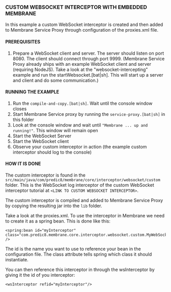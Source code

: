 ### CUSTOM WEBSOCKET INTERCEPTOR WITH EMBEDDED MEMBRANE

In this example a custom WebSocket interceptor is created and then added to Membrane Service Proxy through configuration
of the proxies.xml file.


#### PREREQUISITES

1. Prepare a WebSocket client and server. The server should listen on port 8080. The client should connect through port 9999.
   (Membrane Service Proxy already ships with an example WebSocket client and server (requiring NodeJS). Take a look at
   the "websocket-intercepting" example and run the startWebsocket.[bat|sh]. This will start up a server and client and
   do some communication.)

   
#### RUNNING THE EXAMPLE

1. Run the `compile-and-copy.[bat|sh]`. Wait until the console window closes
2. Start Membrane Service proxy by running the `service-proxy.[bat|sh]` in this folder
3. Look at the console window and wait until `"Membrane ... up and running!"`. This window will remain open
4. Start the WebSocket Server
5. Start the WebSocket client
6. Observe your custom interceptor in action (the example custom interceptor should log to the console)


#### HOW IT IS DONE

The custom interceptor is found in the  `src/main/java/com/predic8/membrane/core/interceptor/websocket/custom` folder. This
is the WebSocket log interceptor of the custom WebSocket interceptor tutorial at `<LINK TO CUSTOM WEBSOCKET INTERCEPTOR>`.

The custom interceptor is compiled and added to Membrane Service Proxy by copying the resulting jar into the `lib` folder.

Take a look at the proxies.xml. To use the interceptor in Membrane we need to create it as a spring bean. This is done like this:
```
<spring:bean id="myInterceptor" class="com.predic8.membrane.core.interceptor.websocket.custom.MyWebSocketLogInterceptor" />
```

The id is the name you want to use to reference your bean in the configuration file. The class attribute tells spring
which class it should instantiate.

You can then reference this interceptor in through the wsInterceptor by giving it the id of you interceptor:

```
<wsInterceptor refid="myInterceptor"/>
```